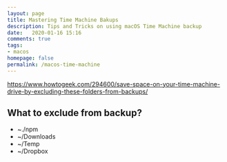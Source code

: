 ```yaml
---
layout: page
title: Mastering Time Machine Bakups
description: Tips and Tricks on using macOS Time Machine backup
date:   2020-01-16 15:16
comments: true
tags:
- macos
homepage: false
permalink: /macos-time-machine
---
```


https://www.howtogeek.com/294600/save-space-on-your-time-machine-drive-by-excluding-these-folders-from-backups/

## What to exclude from backup?
* ~./npm
* ~/Downloads
* ~/Temp
* ~/Dropbox
